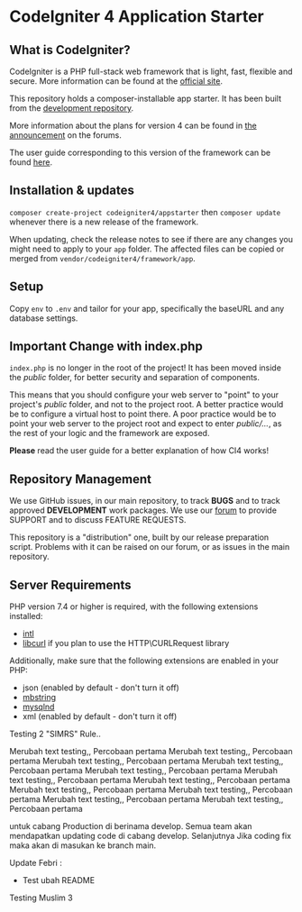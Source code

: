 # CodeIgniter 4 Application Starter

## What is CodeIgniter?

CodeIgniter is a PHP full-stack web framework that is light, fast, flexible and secure.
More information can be found at the [official site](http://codeigniter.com).

This repository holds a composer-installable app starter.
It has been built from the
[development repository](https://github.com/codeigniter4/CodeIgniter4).

More information about the plans for version 4 can be found in [the announcement](http://forum.codeigniter.com/thread-62615.html) on the forums.

The user guide corresponding to this version of the framework can be found
[here](https://codeigniter4.github.io/userguide/).

## Installation & updates

`composer create-project codeigniter4/appstarter` then `composer update` whenever
there is a new release of the framework.

When updating, check the release notes to see if there are any changes you might need to apply
to your `app` folder. The affected files can be copied or merged from
`vendor/codeigniter4/framework/app`.

## Setup

Copy `env` to `.env` and tailor for your app, specifically the baseURL
and any database settings.

## Important Change with index.php

`index.php` is no longer in the root of the project! It has been moved inside the _public_ folder,
for better security and separation of components.

This means that you should configure your web server to "point" to your project's _public_ folder, and
not to the project root. A better practice would be to configure a virtual host to point there. A poor practice would be to point your web server to the project root and expect to enter _public/..._, as the rest of your logic and the
framework are exposed.

**Please** read the user guide for a better explanation of how CI4 works!

## Repository Management

We use GitHub issues, in our main repository, to track **BUGS** and to track approved **DEVELOPMENT** work packages.
We use our [forum](http://forum.codeigniter.com) to provide SUPPORT and to discuss
FEATURE REQUESTS.

This repository is a "distribution" one, built by our release preparation script.
Problems with it can be raised on our forum, or as issues in the main repository.

## Server Requirements

PHP version 7.4 or higher is required, with the following extensions installed:

- [intl](http://php.net/manual/en/intl.requirements.php)
- [libcurl](http://php.net/manual/en/curl.requirements.php) if you plan to use the HTTP\CURLRequest library

Additionally, make sure that the following extensions are enabled in your PHP:

- json (enabled by default - don't turn it off)
- [mbstring](http://php.net/manual/en/mbstring.installation.php)
- [mysqlnd](http://php.net/manual/en/mysqlnd.install.php)
- xml (enabled by default - don't turn it off)

Testing 2
"SIMRS"
Rule..

Merubah text testing,, Percobaan pertama
Merubah text testing,, Percobaan pertama
Merubah text testing,, Percobaan pertama
Merubah text testing,, Percobaan pertama
Merubah text testing,, Percobaan pertama
Merubah text testing,, Percobaan pertama
Merubah text testing,, Percobaan pertama
Merubah text testing,, Percobaan pertama
Merubah text testing,, Percobaan pertama
Merubah text testing,, Percobaan pertama
Merubah text testing,, Percobaan pertama

untuk cabang Production di berinama develop.
Semua team akan mendapatkan updating code di cabang develop.
Selanjutnya Jika coding fix maka akan di masukan ke branch main.

Update Febri :

- Test ubah README

Testing Muslim 3